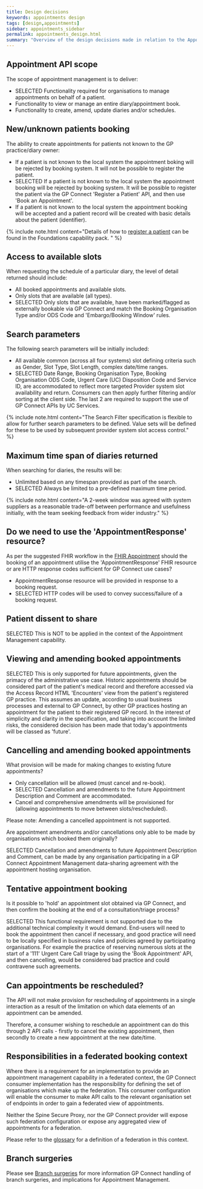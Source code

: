 ```yaml
---
title: Design decisions
keywords: appointments design
tags: [design,appointments]
sidebar: appointments_sidebar
permalink: appointments_design.html
summary: "Overview of the design decisions made in relation to the Appointment Management capability pack"
---
```


## Appointment API scope ##

The scope of appointment management is to deliver:

- <span class="label label-success">SELECTED</span> Functionality required for organisations to manage appointments on behalf of a patient.
- Functionality to view or manage an entire diary/appointment book.
- Functionality to create, amend, update diaries and/or schedules.

## New/unknown patients booking ##

The ability to create appointments for patients not known to the GP practice/diary owner:

- If a patient is not known to the local system the appointment boking will be rejected by booking system. It will not be possible to register the patient.
- <span class="label label-success">SELECTED</span> If a patient is not known to the local system the appointment booking will be rejected by booking system. It will be possible to register the patient via the GP Connect 'Register a Patient' API, and then use 'Book an Appointment'.
- If a patient is not known to the local system the appointment booking will be accepted and a patient record will be created with basic details about the patient (identifier).

{% include note.html content="Details of how to [register a patient](foundations_use_case_register_a_patient.html) can be found in the Foundations capability pack. " %}

## Access to available slots ##

When requesting the schedule of a particular diary, the level of detail returned should include:

- All booked appointments and available slots.
- Only slots that are available (all types).
- <span class="label label-success">SELECTED</span> Only slots that are available, have been marked/flagged as externally bookable via GP Connect and match the Booking Organisation Type and/or ODS Code and 'Embargo/Booking Window' rules.


## Search parameters ##

The following search parameters will be initially included:

- All available common (across all four systems) slot defining criteria such as Gender, Slot Type, Slot Length, complex date/time ranges.
- <span class="label label-success">SELECTED</span> Date Range,  Booking Organisation Type, Booking Organisation ODS Code, Urgent Care (UC) Disposition Code and Service ID, are accommodated to reflect more targeted Provider system slot availability and return.  Consumers can then apply further filtering and/or sorting at the client side. The last 2 are required to support the use of GP Connect APIs by UC Services.  

{% include note.html content="The Search Filter specification is flexible to allow for further search parameters to be defined. Value sets will be defined for these to be used by subsequent provider system slot access control." %}


## Maximum time span of diaries returned ##

When searching for diaries, the results will be:

- Unlimited based on any timespan provided as part of the search.
- <span class="label label-success">SELECTED</span> Always be limited to a pre-defined maximum time period.

{% include note.html content="A 2-week window was agreed with system suppliers as a reasonable trade-off between performance and usefulness initially, with the team seeking feedback from wider industry." %}

## Do we need to use the 'AppointmentResponse' resource? ##

As per the suggested FHIR workflow in the [FHIR Appointment](https://www.hl7.org/fhir/STU3/appointment.html) should the booking of an appointment utilise the 'AppointmentResponse' FHIR resource or are HTTP response codes sufficient for GP Connect use cases?

- AppointmentResponse resource will be provided in response to a booking request.
- <span class="label label-success">SELECTED</span> HTTP codes will be used to convey success/failure of a booking request.

## Patient dissent to share ##

<span class="label label-success">SELECTED</span> This is NOT to be applied in the context of the Appointment Management capability.

## Viewing and amending booked appointments ##

<span class="label label-success">SELECTED</span> This is only supported for future appointments, given the primacy of the administrative use case. Historic appointments should be considered part of the patient's medical record and therefore accessed via the Access Record HTML 'Encounters' view from the patient's registered GP practice. This assumes an update, according to usual business processes and external to GP Connect, by other GP practices hosting an appointment for the patient to their registered GP record. In the interest of simplicity and clarity in the specification, and taking into account the limited risks, the considered decision has been made that today's appointments will be classed as 'future'.

## Cancelling and amending booked appointments ##

What provision will be made for making changes to existing future appointments?

- Only cancellation will be allowed (must cancel and re-book).
- <span class="label label-success">SELECTED</span> Cancellation and amendments to the future Appointment Description and Comment are accommodated.
- Cancel and comprehensive amendments will be provisioned for (allowing appointments to move between slots/rescheduled).

Please note: Amending a cancelled appointment is not supported.

Are appointment amendments and/or cancellations only able to be made by organisations which booked them originally?

<span class="label label-success">SELECTED</span> Cancellation and amendments to future Appointment Description and Comment, can be made by any organisation participating in a GP Connect Appointment Management data-sharing agreement with the appointment hosting organisation.


## Tentative appointment booking ##

Is it possible to 'hold' an appointment slot obtained via GP Connect, and then confirm the booking at the end of a consultation/triage process?


<span class="label label-success">SELECTED</span> This functional requirement is not supported due to the additional technical complexity it would demand.  End-users will need to book the appointment then cancel if necessary, and good practice will need to be locally specified in business rules and policies agreed by participating organisations.  For example the practice of reserving numerous slots at the start of a '111' Urgent Care Call triage by using the 'Book Appointment' API, and then cancelling, would be considered bad practice and could contravene such agreements.

## Can appointments be rescheduled? ##

The API will not make provision for rescheduling of appointments in a single interaction as a result of the limitation on which data elements of an appointment can be amended.

Therefore, a consumer wishing to reschedule an appointment can do this through 2 API calls - firstly to cancel the existing appointment, then secondly to create a new appointment at the new date/time.

## Responsibilities in a federated booking context

Where there is a requirement for an implementation to provide an appointment management capability in a federated context, the GP Connect consumer implementation has the responsibility for defining the set of organisations which make up the federation. This consumer configuration will enable the consumer to make API calls to the relevant organisation set of endpoints in order to gain a federated view of appointments.

Neither the Spine Secure Proxy, nor the GP Connect provider will expose such federation configuration or expose any aggregated view of appointments for a federation.

Please refer to the [glossary](overview_glossary.html#federation) for a definition of a federation in this context.

## Branch surgeries

Please see [Branch surgeries](development_branch_surgeries.html) for more information GP Connect handling of branch surgeries, and implications for Appointment Management.
